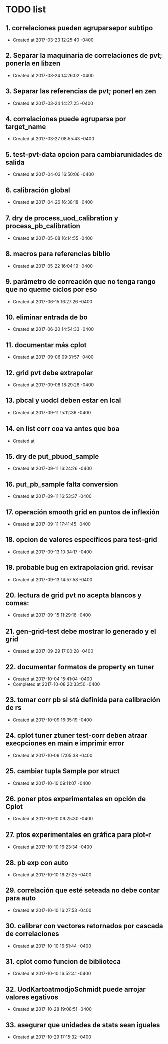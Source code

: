 # TODO list
## 1. correlaciones pueden agruparsepor subtipo
- Created at   2017-03-23 12:25:40 -0400

## 2. Separar la maquinaria de correlaciones de pvt; ponerla en libzen
- Created at   2017-03-24 14:26:02 -0400

## 3. Separar las referencias de pvt; ponerl en zen
- Created at   2017-03-24 14:27:25 -0400

## 4. correlaciones puede agruparse por target_name
- Created at   2017-03-27 08:55:43 -0400

## 5. test-pvt-data opcion para cambiarunidades de salida
- Created at   2017-04-03 16:50:06 -0400

## 6. calibración global
- Created at   2017-04-26 16:38:18 -0400

## 7. dry de process_uod_calibration y process_pb_calibration
- Created at   2017-05-08 16:14:55 -0400

## 8. macros para referencias biblio
- Created at   2017-05-22 16:04:19 -0400

## 9. parámetro de correación que no tenga rango que no queme ciclos por eso
- Created at   2017-06-15 16:27:26 -0400

## 10. eliminar entrada de bo
- Created at   2017-06-20 14:54:33 -0400

## 11. documentar más cplot
- Created at   2017-09-06 09:31:57 -0400

## 12. grid pvt debe extrapolar
- Created at   2017-09-08 18:29:26 -0400

## 13. pbcal y uodcl deben estar en lcal
- Created at   2017-09-11 15:12:36 -0400

## 14. en list corr coa va antes que boa
- Created at   

## 15. dry de put_pbuod_sample
- Created at   2017-09-11 16:24:26 -0400

## 16. put_pb_sample falta conversion
- Created at   2017-09-11 16:53:37 -0400

## 17. operación smooth grid en puntos de inflexión
- Created at   2017-09-11 17:41:45 -0400

## 18. opcion de valores específicos para test-grid
- Created at   2017-09-13 10:34:17 -0400

## 19. probable bug en extrapolacion grid. revisar
- Created at   2017-09-13 14:57:58 -0400

## 20. lectura de grid pvt no acepta blancos y comas:
- Created at   2017-09-15 11:29:16 -0400

## 21. gen-grid-test debe mostrar lo generado y el grid
- Created at   2017-09-29 17:00:28 -0400

## 22. documentar formatos de property en tuner
- Created at   2017-10-04 15:41:04 -0400
- Completed at 2017-10-08 20:33:50 -0400

## 23. tomar corr pb si stá definida para calibración de rs
- Created at   2017-10-09 16:35:19 -0400

## 24. cplot tuner ztuner test-corr deben atraar execpciones en main  e imprimir error
- Created at   2017-10-09 17:05:38 -0400

## 25. cambiar tupla Sample por struct
- Created at   2017-10-10 09:11:07 -0400

## 26. poner ptos experimentales en opción de Cplot
- Created at   2017-10-10 09:25:30 -0400

## 27. ptos experimentales en gráfica para plot-r
- Created at   2017-10-10 16:23:34 -0400

## 28. pb exp con auto
- Created at   2017-10-10 16:27:25 -0400

## 29. correlación que esté seteada no debe contar para auto
- Created at   2017-10-10 16:27:53 -0400

## 30. calibrar con vectores retornados por cascada de correlaciones
- Created at   2017-10-10 16:51:44 -0400

## 31. cplot como funcion de biblioteca
- Created at   2017-10-10 16:52:41 -0400

## 32. UodKartoatmodjoSchmidt puede arrojar valores egativos
- Created at   2017-10-28 19:08:51 -0400

## 33. asegurar que unidades de stats sean iguales
- Created at   2017-10-29 17:15:32 -0400

